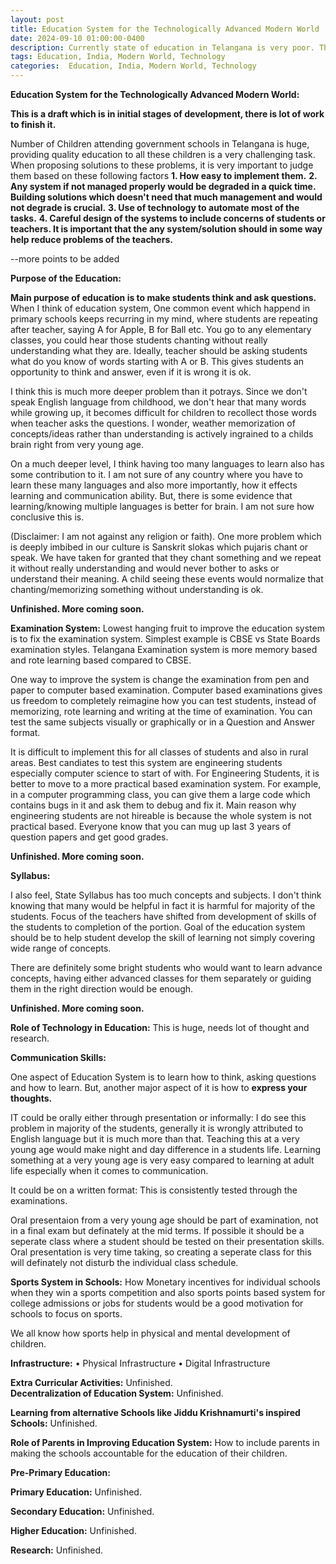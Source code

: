 ```yaml
---
layout: post
title: Education System for the Technologically Advanced Modern World
date: 2024-09-10 01:00:00-0400
description: Currently state of education in Telangana is very poor. This is just a brain dump of few ideas on how to improve the system. 
tags: Education, India, Modern World, Technology
categories:  Education, India, Modern World, Technology
---
```



 
**Education System for the Technologically Advanced Modern World:**

**This is a draft which is in initial stages of development, there is lot of work to finish it.** 

Number of Children attending government schools in Telangana is huge, providing quality education to all these children is a very challenging task. When proposing solutions to these problems, it is very important to judge them based on these following factors 
    **1. How easy to implement them.**
    **2. Any system if not managed properly would be degraded in a quick time. Building solutions which doesn't need that much management and would not degrade is crucial.**
    **3. Use of technology to automate most of the tasks.**
    **4. Careful design of the systems to include concerns of students or teachers. It is important that the any system/solution should in some way help reduce problems of the teachers.**


--more points to be added




**Purpose of the Education:** 

**Main purpose of education is to make students think and ask questions.** When I think of education system, One common event which happend in primary schools keeps recurring in my mind, where students are repeating after teacher, saying A for Apple, B for Ball etc. You go to any elementary classes, you could hear those students chanting without really understanding what they are. Ideally, teacher should be asking students what do you know of words starting with A or B. This gives students an opportunity to think and answer, even if it is wrong it is ok. 

I think this is much more deeper problem than it potrays. Since we don't speak English language from childhood, we don't hear that many words while growing up, it becomes difficult for children to recollect those words when teacher asks the questions. I wonder, weather memorization of concepts/ideas rather than understanding is actively ingrained to a childs brain right from very young age.  

On a much deeper level, I think having too many languages to learn also has some contribution to it. I am not sure of any country where you have to learn these many languages and also more importantly, how it effects learning and communication ability. But, there is some evidence that learning/knowing multiple languages is better for brain. I am not sure how conclusive this is.

(Disclaimer: I am not against any religion or faith). 
One more problem which is deeply imbibed in our culture is Sanskrit slokas which pujaris chant or speak. We have taken for granted that they chant something and we repeat it without really understanding and would never bother to asks or understand their meaning. A child seeing these events would normalize that chanting/memorizing something without understanding is ok. 



**Unfinished. More coming soon.**


**Examination System:**
Lowest hanging fruit to improve the education system is to fix the examination system. Simplest example is CBSE vs State Boards examination styles. Telangana Examination system is more memory based and rote learning based compared to CBSE.

 One way to improve the system is change the examination from pen and paper to computer based examination. Computer based examinations gives us freedom to completely reimagine how you can test students, instead of memorizing, rote learning and writing at the time of examination. You can test the same subjects visually or graphically or in a Question and Answer format.  

It is difficult to implement this for all classes of students and also in rural areas. Best candiates to test this system are engineering students especially computer science to start of with. For Engineering Students, it is better to move to a more practical based examination system. For example, in a computer programming class, you can give them a large code which contains bugs in it and ask them to debug and fix it. Main reason why engineering students are not hireable is because the whole system is not practical based. Everyone know that you can mug up last 3 years of question papers and get good grades. 

**Unfinished. More coming soon.**


**Syllabus:** 

I also feel, State Syllabus has too much concepts and subjects. I don't think knowing that many would be helpful in fact it is harmful for majority of the students. Focus of the teachers have shifted from development of skills of the students to completion of the portion. Goal of the education system should be to help student develop the skill of learning not simply covering wide range of concepts. 

There are definitely some bright students who would want to learn advance concepts, having either advanced classes for them separately or guiding them in the right direction would be enough. 

**Unfinished. More coming soon.**

**Role of Technology in Education:**
This is huge, needs lot of thought and research. 


**Communication Skills:**

One aspect of Education System is to learn how to think, asking questions and how to learn. But, another major aspect of it is how to **express your thoughts.** 

IT could be orally either through presentation or informally: I do see this problem in majority of the students, generally it is wrongly attributed to English language but it is much more than that. Teaching this at a very young age would make night and day difference in a students life. Learning something at a very young age is very easy compared to learning at adult life especially when it comes to communication.  

It could be on a written format: This is consistently tested through the examinations. 

Oral presentaion from a very young age should be part of examination, not in a final exam but definately at the mid terms. If possible it should be a seperate class where a student should be tested on their presentation skills. Oral presentation is very time taking, so creating a seperate class for this will definately not disturb the individual class schedule. 

**Sports System in Schools:** 
How Monetary incentives for individual schools when they win a sports competition and also sports points based system for college admissions or jobs for students would be a good motivation for schools to focus on sports. 

We all know how sports help in physical and mental development of children. 

**Infrastructure:**
    • Physical Infrastructure
    • Digital Infrastructure

**Extra Curricular Activities:**
Unfinished.  
**Decentralization of Education System:**
Unfinished.

**Learning from alternative Schools like Jiddu Krishnamurti's inspired Schools:**
Unfinished.

**Role of Parents in Improving Education System:** 
How to include parents in making the schools accountable for the education of their children.

**Pre-Primary Education:**

**Primary Education:**
Unfinished.

**Secondary Education:**
Unfinished.

**Higher Education:**
Unfinished.

**Research:**
Unfinished.
